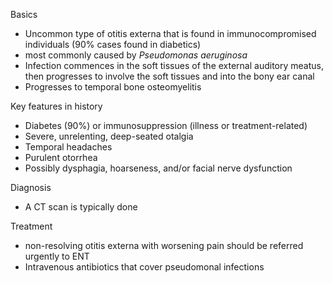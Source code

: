 Basics  
* Uncommon type of otitis externa that is found in immunocompromised individuals (90% cases found in diabetics)
* most commonly caused by *Pseudomonas aeruginosa*
* Infection commences in the soft tissues of the external auditory meatus, then progresses to involve the soft tissues and into the bony ear canal
* Progresses to temporal bone osteomyelitis

  
Key features in history  
* Diabetes (90%) or immunosuppression (illness or treatment\-related)
* Severe, unrelenting, deep\-seated otalgia
* Temporal headaches
* Purulent otorrhea
* Possibly dysphagia, hoarseness, and/or facial nerve dysfunction

  
Diagnosis  
* A CT scan is typically done

  
Treatment  
* non\-resolving otitis externa with worsening pain should be referred urgently to ENT
* Intravenous antibiotics that cover pseudomonal infections
